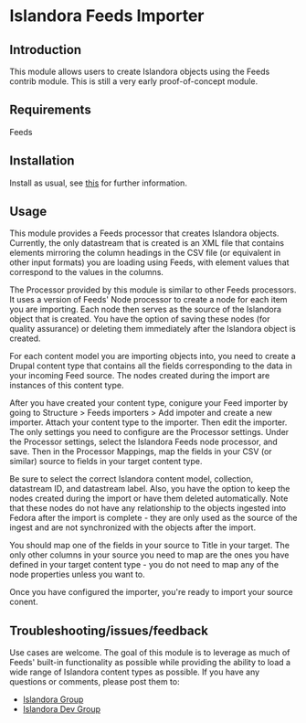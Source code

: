 # Islandora Feeds Importer

## Introduction

This module allows users to create Islandora objects using the Feeds contrib module. This is still a very early proof-of-concept module.

## Requirements

Feeds

## Installation

Install as usual, see [this](https://drupal.org/documentation/install/modules-themes/modules-7) for further information.

## Usage

This module provides a Feeds processor that creates Islandora objects. Currently, the only datastream that is created is an XML file that contains elements mirroring the column headings in the CSV file (or equivalent in other input formats) you are loading using Feeds, with element values that correspond to the values in the columns.

The Processor provided by this module is similar to other Feeds processors. It uses a version of Feeds' Node processor to create a node for each item you are importing. Each node then serves as the source of the Islandora object that is created. You have the option of saving these nodes (for quality assurance) or deleting them immediately after the Islandora object is created.

For each content model you are importing objects into, you need to create a Drupal content type that contains all the fields corresponding to the data in your incoming Feed source. The nodes created during the import are instances of this content type.

After you have created your content type, conigure your Feed importer by going to Structure > Feeds importers > Add impoter and create a new importer. Attach your content type to the importer. Then edit the importer. The only settings you need to configure are the Processor settings. Under the Processor settings, select the Islandora Feeds node processor, and save. Then in the Processor Mappings, map the fields in your CSV (or similar) source to fields in your target content type.

Be sure to select the correct Islandora content model, collection, datastream ID, and datastream label. Also, you have the option to keep the nodes created during the import or have them deleted automatically. Note that these nodes do not have any relationship to the objects ingested into Fedora after the import is complete - they are only used as the source of the ingest and are not synchronized with the objects after the import. 

You should map one of the fields in your source to Title in your target. The only other columns in your source you need to map are the ones you have defined in your target content type - you do not need to map any of the node properties unless you want to.

Once you have configured the importer, you're ready to import your source conent. 

## Troubleshooting/issues/feedback

Use cases are welcome. The goal of this module is to leverage as much of Feeds' built-in functionality as possible while providing the ability to load a wide range of Islandora content types as possible. If you have any questions or comments, please post them to:

* [Islandora Group](https://groups.google.com/forum/?hl=en&fromgroups#!forum/islandora)
* [Islandora Dev Group](https://groups.google.com/forum/?hl=en&fromgroups#!forum/islandora-dev)

